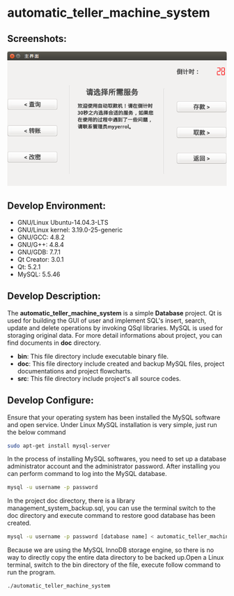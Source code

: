 # automatic_teller_machine_system

## Screenshots:
![atm_main_function](.images/atm_main_function_form.png)

## Develop Environment:
- GNU/Linux Ubuntu-14.04.3-LTS
- GNU/Linux kernel: 3.19.0-25-generic
- GNU/GCC: 4.8.2
- GNU/G++: 4.8.4
- GNU/GDB: 7.7.1
- Qt Creator: 3.0.1
- Qt: 5.2.1
- MySQL: 5.5.46

## Develop Description:
The **automatic_teller_machine_system** is a simple **Database** project. Qt is used for building the GUI of user and implement SQL's insert, search, update and delete operations by invoking QSql libraries. MySQL is used for storaging original data. For more detail informations about project, you can find documents in **doc** directory.

- **bin**: This file directory include executable binary file.
- **doc**: This file directory include created and backup MySQL files, project documentations and project flowcharts.
- **src**: This file directory include project's all source codes.

## Develop Configure:
Ensure that your operating system has been installed the MySQL software and open service. Under Linux MySQL installation is very simple, just run the below command
``` bash
sudo apt-get install mysql-server
```

In the process of installing MySQL softwares, you need to set up a database administrator account and the administrator password. After installing you can perform command to log into the MySQL database.
``` bash
mysql -u username -p password
```

In the project doc directory, there is a library management_system_backup.sql, you can use the terminal switch to the doc directory and execute command to restore good database has been created.
``` bash
mysql -u username -p password [database name] < automatic_teller_machine_system_backup.sql
```

Because we are using the MySQL InnoDB storage engine, so there is no way to directly copy the entire data directory to be backed up.Open a Linux terminal, switch to the bin directory of the file, execute follow command to run the program.
``` bash
./automatic_teller_machine_system
```
